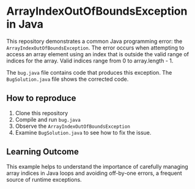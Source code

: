 # ArrayIndexOutOfBoundsException in Java

This repository demonstrates a common Java programming error: the `ArrayIndexOutOfBoundsException`.  The error occurs when attempting to access an array element using an index that is outside the valid range of indices for the array.  Valid indices range from 0 to array.length - 1.

The `bug.java` file contains code that produces this exception. The `BugSolution.java` file shows the corrected code.

## How to reproduce
1. Clone this repository
2. Compile and run `bug.java`
3. Observe the `ArrayIndexOutOfBoundsException`
4. Examine `BugSolution.java` to see how to fix the issue.

## Learning Outcome
This example helps to understand the importance of carefully managing array indices in Java loops and avoiding off-by-one errors, a frequent source of runtime exceptions.